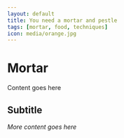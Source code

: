 ```yaml
---
layout: default
title: You need a mortar and pestle
tags: [mortar, food, techniques]
icon: media/orange.jpg
---
```


# Mortar
Content goes here
## Subtitle
*More content goes here*
